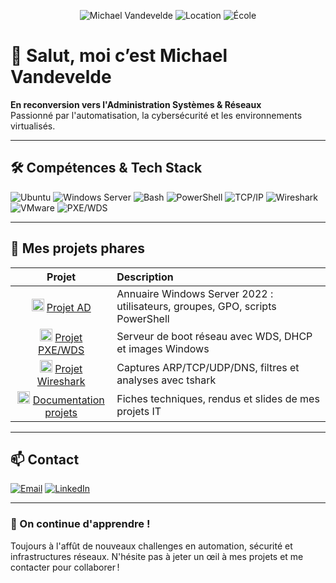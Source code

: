 <p align="center">
  <img src="https://img.shields.io/badge/-Michael%20Vandevelde-blue?style=flat&logo=github" alt="Michael Vandevelde" />
  <img src="https://img.shields.io/badge/📍-Aix-en-Provence-lightgrey?style=flat" alt="Location" />
  <img src="https://img.shields.io/badge/🎓-La%20Plateforme-orange?style=flat&logo=education" alt="École" />
</p>

# 👋 Salut, moi c’est Michael Vandevelde

**En reconversion vers l'Administration Systèmes & Réseaux**  
Passionné par l'automatisation, la cybersécurité et les environnements virtualisés.

---

## 🛠️ Compétences & Tech Stack

<p>
  <img src="https://img.shields.io/badge/Linux-Ubuntu-333?style=flat&logo=ubuntu" alt="Ubuntu" />
  <img src="https://img.shields.io/badge/Windows_Server-2022-0078D6?style=flat&logo=windows" alt="Windows Server" />
  <img src="https://img.shields.io/badge/🐚-Bash-informational?style=flat&logo=gnubash" alt="Bash" />
  <img src="https://img.shields.io/badge/PowerShell-PS-blue?style=flat&logo=powershell" alt="PowerShell" />
  <img src="https://img.shields.io/badge/🕸️-TCP_IP-lightgrey?style=flat" alt="TCP/IP" />
  <img src="https://img.shields.io/badge/Wireshark-Analyze-0099CC?style=flat&logo=wireshark" alt="Wireshark" />
  <img src="https://img.shields.io/badge/VMware-virtualization-607078?style=flat&logo=vmware" alt="VMware" />
  <img src="https://img.shields.io/badge/PXE_WDS-deploy-green?style=flat" alt="PXE/WDS" />
</p>

---

## 📂 Mes projets phares

| Projet | Description |
|:------:|:-----------|
| <img src="https://img.shields.io/badge/AD-Active_Directory-blue?style=flat&logo=microsoft" width="20"/> [Projet AD](https://github.com/vandevelde-michael/projet-ad) | Annuaire Windows Server 2022 : utilisateurs, groupes, GPO, scripts PowerShell |
| <img src="https://img.shields.io/badge/PXE-WDS-orange?style=flat&logo=windows" width="20"/> [Projet PXE/WDS](https://github.com/vandevelde-michael/projet-pxe) | Serveur de boot réseau avec WDS, DHCP et images Windows |
| <img src="https://img.shields.io/badge/🦈-Wireshark-blue?style=flat&logo=wireshark" width="20"/> [Projet Wireshark](https://github.com/vandevelde-michael/wireshark) | Captures ARP/TCP/UDP/DNS, filtres et analyses avec tshark |
| <img src="https://img.shields.io/badge/📄-Docs_GitHub-lightgrey?style=flat&logo=github" width="20"/> [Documentation projets](https://github.com/vandevelde-michael/doc-projets) | Fiches techniques, rendus et slides de mes projets IT |

---

## 📫 Contact

<p>
  <a href="mailto:vandevelde.michael31@gmail.com"><img src="https://img.shields.io/badge/Email-vandevelde.michael31%40gmail.com-red?style=flat&logo=gmail" alt="Email" /></a>
  <a href="https://www.linkedin.com/in/vandevelde-michael/"><img src="https://img.shields.io/badge/LinkedIn-Michael-blue?style=flat&logo=linkedin" alt="LinkedIn" /></a>
</p>

---

### 🚀 On continue d'apprendre !

Toujours à l'affût de nouveaux challenges en automation, sécurité et infrastructures réseaux. N'hésite pas à jeter un œil à mes projets et me contacter pour collaborer !  
